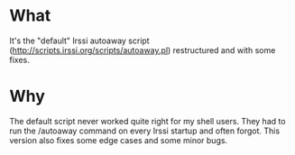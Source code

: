 What
====
It's the "default" Irssi autoaway script (http://scripts.irssi.org/scripts/autoaway.pl) restructured and with some fixes.

Why
===
The default script never worked quite right for my shell users. They had to run the /autoaway command on every Irssi startup and often forgot.
This version also fixes some edge cases and some minor bugs.